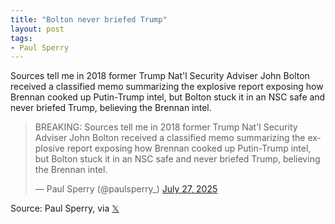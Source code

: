 ```yaml
---
title: "Bolton never briefed Trump"
layout: post
tags:
- Paul Sperry
---
```


Sources tell me in 2018 former Trump Nat'l Security Adviser John Bolton received a classified memo summarizing the explosive report exposing how Brennan cooked up Putin-Trump intel, but Bolton stuck it in an NSC safe and never briefed Trump, believing the Brennan intel.

<blockquote class="twitter-tweet"><p lang="en" dir="ltr">BREAKING: Sources tell me in 2018 former Trump Nat&#39;l Security Adviser John Bolton received a classified memo summarizing the explosive report exposing how Brennan cooked up Putin-Trump intel, but Bolton stuck it in an NSC safe and never briefed Trump, believing the Brennan intel.</p>&mdash; Paul Sperry (@paulsperry_) <a href="https://twitter.com/paulsperry_/status/1949292924216156400?ref_src=twsrc%5Etfw">July 27, 2025</a></blockquote> <script async src="https://platform.twitter.com/widgets.js" charset="utf-8"></script>

Source: Paul Sperry, via [𝕏](https://x.com)
